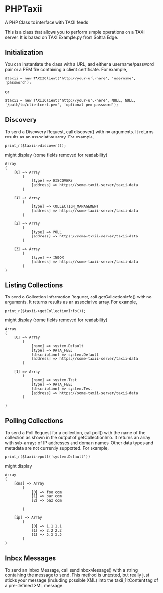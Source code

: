 # PHPTaxii
A PHP Class to interface with TAXII feeds

This is a class that allows you to perform simple operations on a TAXII
server.  It is based on TAXIIExample.py from Soltra Edge.

## Initialization

You can instantiate the class with a URL, and either a username/password
pair or a PEM file containing a client certificate. For example,

    $taxii = new TAXIIClient('http://your-url-here', 'username', 'password');

or

    $taxii = new TAXIIClient('http://your-url-here', NULL, NULL, '/path/to/clientcert.pem', 'optional pem password');

## Discovery

To send a Discovery Request, call discover() with no arguments. It returns
results as an associative array.  For example,

    print_r($taxii->discover());

might display (some fields removed for readability)

    Array
    (
        [0] => Array
            (
                [type] => DISCOVERY
                [address] => https://some-taxii-server/taxii-data
            )
    
        [1] => Array
            (
                [type] => COLLECTION_MANAGEMENT
                [address] => https://some-taxii-server/taxii-data
            )
    
        [2] => Array
            (
                [type] => POLL
                [address] => https://some-taxii-server/taxii-data
            )
    
        [3] => Array
            (
                [type] => INBOX
                [address] => https://some-taxii-server/taxii-data
            )
    )

## Listing Collections

To send a Collection Information Request, call getCollectionInfo() with no
arguments.  It returns results as an associative array.  For example,

    print_r($taxii->getCollectionInfo());

might display (some fields removed for readability)

    Array
    (
        [0] => Array
            (
                [name] => system.Default
                [type] => DATA_FEED
                [description] => system.Default
                [address] => https://some-taxii-server/taxii-data
            )
    
        [1] => Array
            (
                [name] => system.Test
                [type] => DATA_FEED
                [description] => system.Test
                [address] => https://some-taxii-server/taxii-data
            )
    
    )

## Polling Collections

To send a Poll Request for a collection, call poll() with the name of the
collection as shown in the output of getCollectionInfo.  It returns an array
with sub-arrays of IP addresses and domain names.  Other data types and
metadata are not currently supported. For example,

    print_r($taxii->poll('system.Default'));

might display

    Array
    (
        [dns] => Array
            (
                [0] => foo.com
                [1] => bar.com
                [2] => baz.com
    
            )
    
        [ip] => Array
            (
                [0] => 1.1.1.1
                [1] => 2.2.2.2
                [2] => 3.3.3.3
            )
    )

## Inbox Messages

To send an Inbox Message, call sendInboxMessage() with a string containing
the message to send.  This method is untested, but really just sticks your
message (including possible XML) into the taxii_11:Content tag of a
pre-defined XML message.
